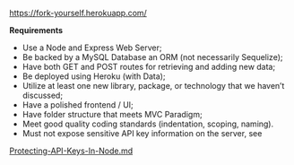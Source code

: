 https://fork-yourself.herokuapp.com/

**Requirements**

* Use a Node and Express Web Server;
* Be backed by a MySQL Database an ORM (not necessarily Sequelize);
* Have both GET and POST routes for retrieving and adding new data;
* Be deployed using Heroku (with Data);
* Utilize at least one new library, package, or technology that we haven’t discussed;
* Have a polished frontend / UI;
* Have folder structure that meets MVC Paradigm;
* Meet good quality coding standards (indentation, scoping, naming).
* Must not expose sensitive API key information on the server, see 

[Protecting-API-Keys-In-Node.md](../../../10-nodejs/03-Supplemental/Protecting-API-Keys-In-Node.md)
